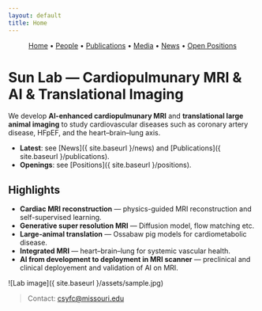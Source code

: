 ```yaml
---
layout: default
title: Home
---
```


<!-- Simple nav -->
<p align="center">
  <a href="{{ site.baseurl }}/">Home</a> •
  <a href="{{ site.baseurl }}/people">People</a> •
  <a href="{{ site.baseurl }}/publications">Publications</a> •
  <a href="{{ site.baseurl }}/media">Media</a> •
  <a href="{{ site.baseurl }}/news">News</a> •
  <a href="{{ site.baseurl }}/positions">Open Positions</a>
</p>

# Sun Lab — Cardiopulmunary MRI & AI & Translational Imaging

We develop **AI-enhanced cardiopulmunary MRI** and **translational large animal imaging** to study cardiovascular diseases such as coronary artery disease, HFpEF, and the heart–brain–lung axis.

- **Latest**: see [News]({ site.baseurl }/news) and [Publications]({ site.baseurl }/publications).
- **Openings**: see [Positions]({ site.baseurl }/positions).

## Highlights

- **Cardiac MRI reconstruction** — physics-guided MRI reconstruction and self-supervised learning.
- **Generative super resolution MRI** — Diffusion model, flow matching etc.
- **Large-animal translation** — Ossabaw pig models for cardiometabolic disease.
- **Integrated MRI** — heart–brain–lung for systemic vascular health.
- **AI from development to deployment in MRI scanner** — preclinical and clinical deployement and validation of AI on MRI.

![Lab image]({ site.baseurl }/assets/sample.jpg)

> Contact: <a href="mailto:csyfc@missouri.edu">csyfc@missouri.edu</a>
